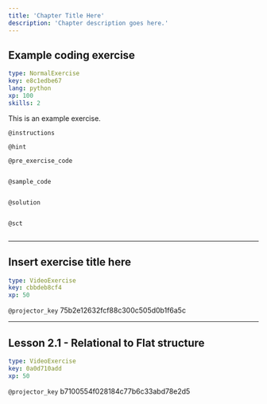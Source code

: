 ```yaml
---
title: 'Chapter Title Here'
description: 'Chapter description goes here.'
---
```


## Example coding exercise

```yaml
type: NormalExercise
key: e8c1edbe67
lang: python
xp: 100
skills: 2
```

This is an example exercise.

`@instructions`


`@hint`


`@pre_exercise_code`
```{python}

```

`@sample_code`
```{python}

```

`@solution`
```{python}

```

`@sct`
```{python}

```

---

## Insert exercise title here

```yaml
type: VideoExercise
key: cbbdeb8cf4
xp: 50
```

`@projector_key`
75b2e12632fcf88c300c505d0b1f6a5c

---

## Lesson 2.1 - Relational to Flat structure

```yaml
type: VideoExercise
key: 0a0d710add
xp: 50
```

`@projector_key`
b7100554f028184c77b6c33abd78e2d5
